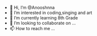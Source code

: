 - 👋 Hi, I’m @Anooshnna
- 👀 I’m interested in coding,singing and art
- 🌱 I’m currently learning 8th Grade
- 💞️ I’m looking to collaborate on ...
- 📫 How to reach me ...

<!---
Anooshnna/Anooshnna is a ✨ special ✨ repository because its `README.md` (this file) appears on your GitHub profile.
You can click the Preview link to take a look at your changes.
--->

